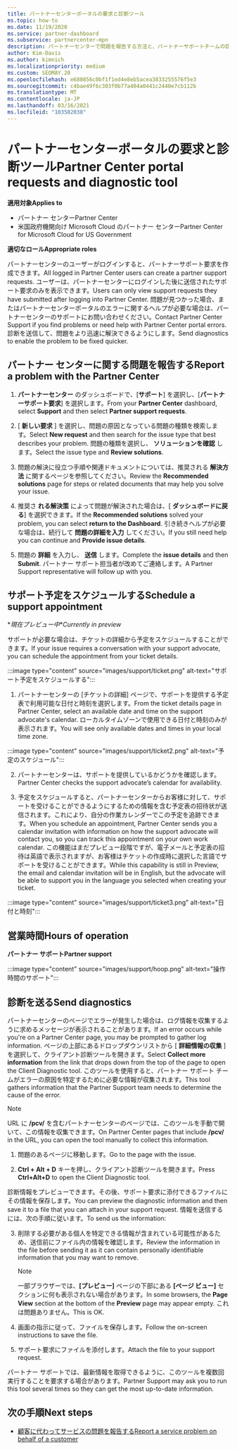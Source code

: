 ```yaml
---
title: パートナーセンターポータルの要求と診断ツール
ms.topic: how-to
ms.date: 11/19/2020
ms.service: partner-dashboard
ms.subservice: partnercenter-mpn
description: パートナーセンターで問題を報告する方法と、パートナーサポートチームの診断情報を収集する方法について説明します。
author: Kim-Davis
ms.author: kimnich
ms.localizationpriority: medium
ms.custom: SEOMAY.20
ms.openlocfilehash: e680856c0bf1f1ed4e8eb5acea3833255576f5e3
ms.sourcegitcommit: c4bae49f6c303f0b77a404a0441c2440e7cb112b
ms.translationtype: MT
ms.contentlocale: ja-JP
ms.lasthandoff: 03/16/2021
ms.locfileid: "103582038"
---
```

# <a name="partner-center-portal-requests-and-diagnostic-tool"></a><span data-ttu-id="00a9a-103">パートナーセンターポータルの要求と診断ツール</span><span class="sxs-lookup"><span data-stu-id="00a9a-103">Partner Center portal requests and diagnostic tool</span></span>

<span data-ttu-id="00a9a-104">**適用対象**</span><span class="sxs-lookup"><span data-stu-id="00a9a-104">**Applies to**</span></span>

- <span data-ttu-id="00a9a-105">パートナー センター</span><span class="sxs-lookup"><span data-stu-id="00a9a-105">Partner Center</span></span>
- <span data-ttu-id="00a9a-106">米国政府機関向け Microsoft Cloud のパートナー センター</span><span class="sxs-lookup"><span data-stu-id="00a9a-106">Partner Center for Microsoft Cloud for US Government</span></span>

<span data-ttu-id="00a9a-107">**適切なロール**</span><span class="sxs-lookup"><span data-stu-id="00a9a-107">**Appropriate roles**</span></span>

<span data-ttu-id="00a9a-108">パートナーセンターのユーザーがログインすると、パートナーサポート要求を作成できます。</span><span class="sxs-lookup"><span data-stu-id="00a9a-108">All logged in Partner Center users can create a partner support requests.</span></span> <span data-ttu-id="00a9a-109">ユーザーは、パートナーセンターにログインした後に送信されたサポート要求のみを表示できます。</span><span class="sxs-lookup"><span data-stu-id="00a9a-109">Users can only view support requests they have submitted after logging into Partner Center.</span></span>
<span data-ttu-id="00a9a-110">問題が見つかった場合、またはパートナーセンターポータルのエラーに関するヘルプが必要な場合は、パートナーセンターのサポートにお問い合わせください。</span><span class="sxs-lookup"><span data-stu-id="00a9a-110">Contact Partner Center Support if you find problems or need help with Partner Center portal errors.</span></span> <span data-ttu-id="00a9a-111">診断を送信して、問題をより迅速に解決できるようにします。</span><span class="sxs-lookup"><span data-stu-id="00a9a-111">Send diagnostics to enable the problem to be fixed quicker.</span></span>

## <a name="report-a-problem-with-the-partner-center"></a><span data-ttu-id="00a9a-112">パートナー センターに関する問題を報告する</span><span class="sxs-lookup"><span data-stu-id="00a9a-112">Report a problem with the Partner Center</span></span>

1. <span data-ttu-id="00a9a-113">**パートナーセンター** のダッシュボードで、[**サポート**] を選択し、[**パートナーサポート要求**] を選択します。</span><span class="sxs-lookup"><span data-stu-id="00a9a-113">From your **Partner Center** dashboard, select **Support** and then select **Partner support requests**.</span></span>

2. <span data-ttu-id="00a9a-114">[ **新しい要求** ] を選択し、問題の原因となっている問題の種類を検索します。</span><span class="sxs-lookup"><span data-stu-id="00a9a-114">Select **New request** and then search for the issue type that best describes your problem.</span></span> <span data-ttu-id="00a9a-115">問題の種類を選択し、 **ソリューションを確認** します。</span><span class="sxs-lookup"><span data-stu-id="00a9a-115">Select the issue type and **Review solutions**.</span></span>

3. <span data-ttu-id="00a9a-116">問題の解決に役立つ手順や関連ドキュメントについては、推奨される **解決方法** に関するページを参照してください。</span><span class="sxs-lookup"><span data-stu-id="00a9a-116">Review the **Recommended solutions** page for steps or related documents that may help you solve your issue.</span></span>

4. <span data-ttu-id="00a9a-117">推奨さ **れる解決策** によって問題が解決された場合は、[ **ダッシュボードに戻る**] を選択できます。</span><span class="sxs-lookup"><span data-stu-id="00a9a-117">If the **Recommended solutions** solved your problem, you can select **return to the Dashboard**.</span></span> <span data-ttu-id="00a9a-118">引き続きヘルプが必要な場合は、続行して **問題の詳細を入力** してください。</span><span class="sxs-lookup"><span data-stu-id="00a9a-118">If you still need help you can continue and **Provide issue details**.</span></span>

5. <span data-ttu-id="00a9a-119">問題の **詳細** を入力し、 **送信** します。</span><span class="sxs-lookup"><span data-stu-id="00a9a-119">Complete the **issue details** and then **Submit**.</span></span> <span data-ttu-id="00a9a-120">パートナー サポート担当者が改めてご連絡します。</span><span class="sxs-lookup"><span data-stu-id="00a9a-120">A Partner Support representative will follow up with you.</span></span>

## <a name="schedule-a-support-appointment"></a><span data-ttu-id="00a9a-121">サポート予定をスケジュールする</span><span class="sxs-lookup"><span data-stu-id="00a9a-121">Schedule a support appointment</span></span> 

<span data-ttu-id="00a9a-122">\**現在プレビュー中*</span><span class="sxs-lookup"><span data-stu-id="00a9a-122">\**Currently in preview*</span></span>

<span data-ttu-id="00a9a-123">サポートが必要な場合は、チケットの詳細から予定をスケジュールすることができます。</span><span class="sxs-lookup"><span data-stu-id="00a9a-123">If your issue requires a conversation with your support advocate, you can schedule the appointment from your ticket details.</span></span>

:::image type="content" source="images/support/ticket.png" alt-text="サポート予定をスケジュールする":::

1.  <span data-ttu-id="00a9a-125">パートナーセンターの [チケットの詳細] ページで、サポートを提供する予定表で利用可能な日付と時刻を選択します。</span><span class="sxs-lookup"><span data-stu-id="00a9a-125">From the ticket details page in Partner Center, select an available date and time on the support advocate's calendar.</span></span> <span data-ttu-id="00a9a-126">ローカルタイムゾーンで使用できる日付と時刻のみが表示されます。</span><span class="sxs-lookup"><span data-stu-id="00a9a-126">You will see only available dates and times in your local time zone.</span></span>

:::image type="content" source="images/support/ticket2.png" alt-text="予定のスケジュール":::

2. <span data-ttu-id="00a9a-128">パートナーセンターは、サポートを提供しているかどうかを確認します。</span><span class="sxs-lookup"><span data-stu-id="00a9a-128">Partner Center checks the support advocate’s  calendar for availability.</span></span>

1. <span data-ttu-id="00a9a-129">予定をスケジュールすると、パートナーセンターからお客様に対して、サポートを受けることができるようにするための情報を含む予定表の招待状が送信されます。これにより、自分の作業カレンダーでこの予定を追跡できます。</span><span class="sxs-lookup"><span data-stu-id="00a9a-129">When you schedule an appointment, Partner Center sends you a calendar invitation with information on how the support advocate will contact you, so you can track this appointment on your own work calendar.</span></span>  <span data-ttu-id="00a9a-130">この機能はまだプレビュー段階ですが、電子メールと予定表の招待は英語で表示されますが、お客様はチケットの作成時に選択した言語でサポートを受けることができます。</span><span class="sxs-lookup"><span data-stu-id="00a9a-130">While this capability is still in Preview, the email and calendar invitation will be in English, but the advocate will be able to support you in the language you selected when creating your ticket.</span></span>

:::image type="content" source="images/support/ticket3.png" alt-text="日付と時刻":::

## <a name="hours-of-operation"></a><span data-ttu-id="00a9a-132">営業時間</span><span class="sxs-lookup"><span data-stu-id="00a9a-132">Hours of operation</span></span>

<span data-ttu-id="00a9a-133">**パートナー サポート**</span><span class="sxs-lookup"><span data-stu-id="00a9a-133">**Partner support**</span></span>

:::image type="content" source="images/support/hoop.png" alt-text="操作時間のサポート":::

## <a name="send-diagnostics"></a><span data-ttu-id="00a9a-135">診断を送る</span><span class="sxs-lookup"><span data-stu-id="00a9a-135">Send diagnostics</span></span>

<span data-ttu-id="00a9a-136">パートナーセンターのページでエラーが発生した場合は、ログ情報を収集するように求めるメッセージが表示されることがあります。</span><span class="sxs-lookup"><span data-stu-id="00a9a-136">If an error occurs while you're on a Partner Center page, you may be prompted to gather log information.</span></span> <span data-ttu-id="00a9a-137">ページの上部にあるドロップダウンリストから [ **詳細情報の収集** ] を選択して、クライアント診断ツールを開きます。</span><span class="sxs-lookup"><span data-stu-id="00a9a-137">Select **Collect more information** from the link that drops down from the top of the page to open the Client Diagnostic tool.</span></span> <span data-ttu-id="00a9a-138">このツールを使用すると、パートナー サポート チームがエラーの原因を特定するために必要な情報が収集されます。</span><span class="sxs-lookup"><span data-stu-id="00a9a-138">This tool gathers information that the Partner Support team needs to determine the cause of the error.</span></span> 

>[!NOTE]
><span data-ttu-id="00a9a-139">URL に **/pcv/** を含むパートナーセンターのページでは、このツールを手動で開いて、この情報を収集できます。</span><span class="sxs-lookup"><span data-stu-id="00a9a-139">On Partner Center pages that include **/pcv/** in the URL, you can open the tool manually to collect this information.</span></span>

1. <span data-ttu-id="00a9a-140">問題のあるページに移動します。</span><span class="sxs-lookup"><span data-stu-id="00a9a-140">Go to the page with the issue.</span></span>

2. <span data-ttu-id="00a9a-141">**Ctrl + Alt + D** キーを押し、クライアント診断ツールを開きます。</span><span class="sxs-lookup"><span data-stu-id="00a9a-141">Press **Ctrl+Alt+D** to open the Client Diagnostic tool.</span></span>

<span data-ttu-id="00a9a-142">診断情報をプレビューできます。その後、サポート要求に添付できるファイルにその情報を保存します。</span><span class="sxs-lookup"><span data-stu-id="00a9a-142">You can preview the diagnostic information and then save it to a file that you can attach in your support request.</span></span> <span data-ttu-id="00a9a-143">情報を送信するには、次の手順に従います。</span><span class="sxs-lookup"><span data-stu-id="00a9a-143">To send us the information:</span></span>

3. <span data-ttu-id="00a9a-144">削除する必要がある個人を特定できる情報が含まれている可能性があるため、送信前にファイル内の情報を確認します。</span><span class="sxs-lookup"><span data-stu-id="00a9a-144">Review the information in the file before sending it as it can contain personally identifiable information that you may want to remove.</span></span>

    >[!NOTE]
    ><span data-ttu-id="00a9a-145">一部ブラウザーでは、**[プレビュー]** ページの下部にある **[ページ ビュー]** セクションに何も表示されない場合があります。</span><span class="sxs-lookup"><span data-stu-id="00a9a-145">In some browsers, the **Page View** section at the bottom of the **Preview** page may appear empty.</span></span> <span data-ttu-id="00a9a-146">これは問題ありません。</span><span class="sxs-lookup"><span data-stu-id="00a9a-146">This is OK.</span></span>

4. <span data-ttu-id="00a9a-147">画面の指示に従って、ファイルを保存します。</span><span class="sxs-lookup"><span data-stu-id="00a9a-147">Follow the on-screen instructions to save the file.</span></span>

5. <span data-ttu-id="00a9a-148">サポート要求にファイルを添付します。</span><span class="sxs-lookup"><span data-stu-id="00a9a-148">Attach the file to your support request.</span></span>

<span data-ttu-id="00a9a-149">パートナー サポートでは、最新情報を取得できるように、このツールを複数回実行することを要求する場合があります。</span><span class="sxs-lookup"><span data-stu-id="00a9a-149">Partner Support may ask you to run this tool several times so they can get the most up-to-date information.</span></span>

## <a name="next-steps"></a><span data-ttu-id="00a9a-150">次の手順</span><span class="sxs-lookup"><span data-stu-id="00a9a-150">Next steps</span></span>

- [<span data-ttu-id="00a9a-151">顧客に代わってサービスの問題を報告する</span><span class="sxs-lookup"><span data-stu-id="00a9a-151">Report a service problem on behalf of a customer</span></span>](report-problems-on-behalf-of-a-customer.md)

